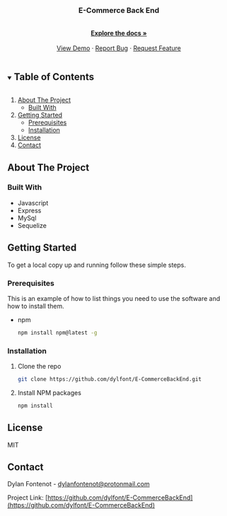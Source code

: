 <br />
<p align="center">
  <h3 align="center">E-Commerce Back End</h3>

  <p align="center">
    <br />
    <a href="https://https://github.com/dylfont/E-CommerceBackEnd"><strong>Explore the docs »</strong></a>
    <br />
    <br />
    <a href="https://github.com/dylfont/E-CommerceBackEnd">View Demo</a>
    ·
    <a href="https://github.com/dylfont/E-CommerceBackEnd/issues">Report Bug</a>
    ·
    <a href="https://github.com/dylfont/E-CommerceBackEnd/issues">Request Feature</a>
  </p>
</p>


<details open="open">
  <summary><h2 style="display: inline-block">Table of Contents</h2></summary>
  <ol>
    <li>
      <a href="#about-the-project">About The Project</a>
      <ul>
        <li><a href="#built-with">Built With</a></li>
      </ul>
    </li>
    <li>
      <a href="#getting-started">Getting Started</a>
      <ul>
        <li><a href="#prerequisites">Prerequisites</a></li>
        <li><a href="#installation">Installation</a></li>
      </ul>
    </li>
    <li><a href="#license">License</a></li>
    <li><a href="#contact">Contact</a></li>
  </ol>
</details>



<!-- ABOUT THE PROJECT -->
## About The Project





### Built With

* Javascript
* Express
* MySql
* Sequelize



<!-- GETTING STARTED -->
## Getting Started

To get a local copy up and running follow these simple steps.

### Prerequisites

This is an example of how to list things you need to use the software and how to install them.
* npm
  ```sh
  npm install npm@latest -g
  ```

### Installation

1. Clone the repo
   ```sh
   git clone https://github.com/dylfont/E-CommerceBackEnd.git
   ```
2. Install NPM packages
   ```sh
   npm install
   ```


## License

MIT



<!-- CONTACT -->
## Contact

Dylan Fontenot - dylanfontenot@protonmail.com

Project Link: [https://github.com/dylfont/E-CommerceBackEnd](https://github.com/dylfont/E-CommerceBackEnd)